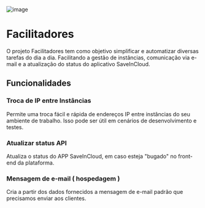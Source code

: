 ![image](https://github.com/joaovictojuliao/projetoSave/assets/107512421/7f4c26fa-e176-465f-abe6-ca2b3c2f6d9f)

# Facilitadores

O projeto Facilitadores tem como objetivo simplificar e automatizar diversas tarefas do dia a dia.
Facilitando a gestão de instâncias, comunicação via e-mail e a atualização do status do aplicativo SaveInCloud.

## Funcionalidades

### Troca de IP entre Instâncias

Permite uma troca fácil e rápida de endereços IP entre instâncias do seu ambiente de trabalho. Isso pode ser útil em cenários de desenvolvimento e testes.

### Atualizar status API

Atualiza o status do APP SaveInCloud, em caso esteja "bugado" no front-end da plataforma. 

### Mensagem de e-mail ( hospedagem )

Cria a partir dos dados fornecidos a mensagem de e-mail padrão que precisamos enviar aos clientes. 


